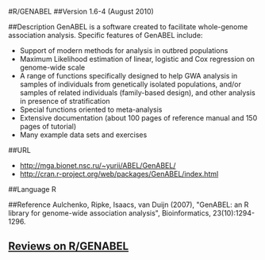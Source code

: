 #R/GENABEL
##Version
1.6-4 (August 2010)

##Description
GenABEL is a software created to facilitate whole-genome association analysis. Specific features of GenABEL include: 
* Support of modern methods for analysis in outbred populations 
* Maximum Likelihood estimation of linear, logistic and Cox regression on genome-wide scale 
* A range of functions specifically designed to help GWA analysis in samples of individuals from genetically isolated populations, and/or samples of related individuals (family-based design), and other analysis in presence of stratification 
* Special functions oriented to meta-analysis 
* Extensive documentation (about 100 pages of reference manual and 150 pages of tutorial) 
* Many example data sets and exercises

##URL
* http://mga.bionet.nsc.ru/~yurii/ABEL/GenABEL/
* http://cran.r-project.org/web/packages/GenABEL/index.html

##Language
R

##Reference
Aulchenko, Ripke, Isaacs, van Duijn (2007), "GenABEL: an R library for genome-wide association analysis", Bioinformatics, 23(10):1294-1296.


## [Reviews on R/GENABEL](https://github.com/gaow/genetic-analysis-software/issues/462)
